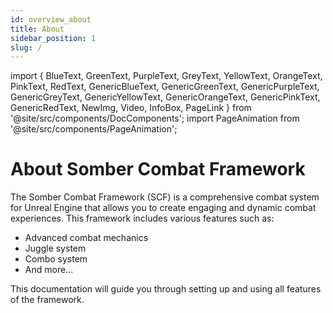 ```yaml
---
id: overview_about
title: About
sidebar_position: 1
slug: /
---
```


import {
  BlueText,
  GreenText,
  PurpleText,
  GreyText,
  YellowText,
  OrangeText,
  PinkText,
  RedText,
  GenericBlueText,
  GenericGreenText,
  GenericPurpleText,
  GenericGreyText,
  GenericYellowText,
  GenericOrangeText,
  GenericPinkText,
  GenericRedText,
  NewImg,
  Video,
  InfoBox,
  PageLink
} from '@site/src/components/DocComponents';
import PageAnimation from '@site/src/components/PageAnimation';

<PageAnimation>

<NewImg src="/assets/scf_logo.png" />

# About Somber Combat Framework

The Somber Combat Framework (SCF) is a comprehensive combat system for Unreal Engine that allows you to create engaging and dynamic combat experiences. This framework includes various features such as:

- Advanced combat mechanics
- Juggle system
- Combo system
- And more...

<InfoBox>This documentation will guide you through setting up and using all features of the framework.</InfoBox>

</PageAnimation>




